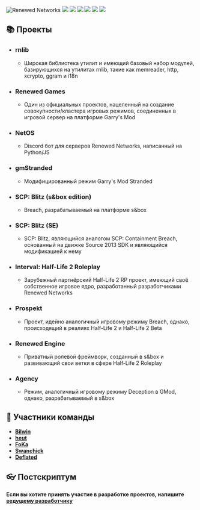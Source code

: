 ![Renewed Networks](https://i.imgur.com/65IlJTm.png)
[![](https://img.shields.io/badge/Renewed%20Networks-0077ff?style=for-the-badge&logo=readthedocs&logoColor=white)](https://renewed.network)
[![](https://img.shields.io/badge/vkontakte-0077ff?style=for-the-badge&logo=vk)](https://vk.com/club169420266)
[![](https://img.shields.io/badge/GitHub-171a21?style=for-the-badge&logo=github)](https://github.com/renewed-networks)
[![](https://img.shields.io/badge/Steam-2a475e?style=for-the-badge&logo=steam)](https://steamcommunity.com/groups/renewed_networks)
[![](https://img.shields.io/badge/Discord-%237289da?style=for-the-badge&logo=discord&logoColor=white)](https://discord.gg/4MBuAKJGYR)
[![](https://img.shields.io/badge/YouTube-FF0000?style=for-the-badge&logo=youtube&logoColor=white)](https://www.youtube.com/channel/UCfTGiEu2wfXTPpEoChq2fgg)

## 📚 Проекты
- ### <b>rnlib</b>
  - Широкая библиотека утилит и имеющий базовый набор модулей, базирующихся на утилитах rnlib, такие как memreader, http, xcrypto, ggram и i18n
- ### <b>Renewed Games</b>
  - Один из официальных проектов, нацеленный на создание совокупности/кластера игровых режимов, соединенных в игровой сервер на платформе Garry's Mod
- ### <b>NetOS</b>
  - Discord бот для серверов Renewed Networks, написанный на Python/JS
- ### <b>gmStranded</b>
  - Модифицированный режим Garry's Mod Stranded
- ### <b>SCP: Blitz (s&box edition)</b>
  - Breach, разрабатываемый на платформе s&box
- ### <b>SCP: Blitz (SE)</b>
  - SCP: Blitz, являющийся аналогом SCP: Containment Breach, основанный на движке Source 2013 SDK и являющийся модификацией к нему
- ### <b>Interval: Half-Life 2 Roleplay</b>
  - Зарубежный партнёрский Half-Life 2 RP проект, имеющий своё собственное игровое ядро, разработанный разработчиками Renewed Networks
- ### <b>Prospekt</b>
  - Проект, идейно аналогичный игровому режиму Breach, однако, происходящий в реалиях Half-Life 2 и Half-Life 2 Beta
- ### <b>Renewed Engine</b>
  - Приватный ролевой фреймворк, созданный в s&box и развивающий свои ветки в сфере Half-Life 2 Roleplay
- ### <b>Agency</b>
  - Режим, аналогичный игровому режиму Deception в GMod, однако, разрабатываемый в s&box

## 🔆 Участники команды
- <b>[Bilwin](http://steamcommunity.com/profiles/76561198799754743)</b>
- <b>[heut](http://steamcommunity.com/profiles/76561198414640282)</b>
- <b>[FoKa](http://steamcommunity.com/profiles/76561198843557555)</b>
- <b>[Swanchick](http://steamcommunity.com/profiles/76561198032071176)</b>
- <b>[Deflated](http://steamcommunity.com/profiles/76561198077046155)</b>

## :eyeglasses: Постскриптум
<b>Если вы хотите принять участие в разработке проектов, напишите [ведущему разработчику](https://steamcommunity.com/id/bilwin/)</b>
